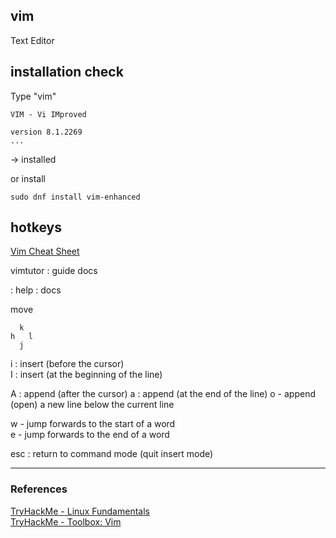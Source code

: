 ## vim
Text Editor




## installation check

Type "vim"
```
VIM - Vi IMproved
                                
version 8.1.2269
...        
```
-> installed 

or install 
```
sudo dnf install vim-enhanced
```

## hotkeys 

[Vim Cheat Sheet](https://vim.rtorr.com/)

vimtutor : guide docs

: help : docs

move 
```
  k
h   l
  j
```

i : insert (before the cursor)      
I : insert (at the beginning of the line)      

A : append (after the cursor)
a : append (at the end of the line)
o - append (open) a new line below the current line

w - jump forwards to the start of a word  
e - jump forwards to the end of a word  

esc : return to command mode (quit insert mode)  

---
### References
[TryHackMe - Linux Fundamentals](https://tryhackme.com/module/linux-fundamentals)  
[TryHackMe - Toolbox: Vim](https://tryhackme.com/room/toolboxvim)

